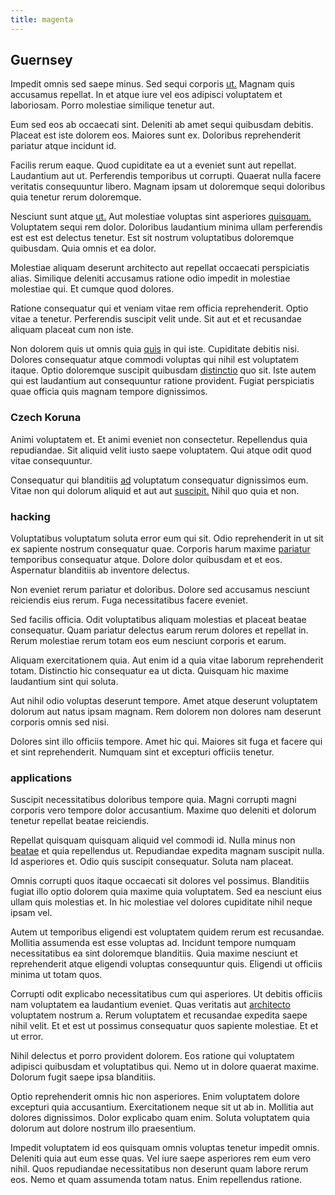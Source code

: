```yaml
---
title: magenta
---
```


## Guernsey

Impedit omnis sed saepe minus. Sed sequi corporis [ut.](/in/indigo.md) Magnam quis accusamus repellat. In et atque iure vel eos adipisci voluptatem et laboriosam. Porro molestiae similique tenetur aut.

Eum sed eos ab occaecati sint. Deleniti ab amet sequi quibusdam debitis. Placeat est iste dolorem eos. Maiores sunt ex. Doloribus reprehenderit pariatur atque incidunt id.

Facilis rerum eaque. Quod cupiditate ea ut a eveniet sunt aut repellat. Laudantium aut ut. Perferendis temporibus ut corrupti. Quaerat nulla facere veritatis consequuntur libero. Magnam ipsam ut doloremque sequi doloribus quia tenetur rerum doloremque.

Nesciunt sunt atque [ut.](/facere/odit/licensed_granite_salad.md) Aut molestiae voluptas sint asperiores [quisquam.](/consequatur/architecto/best_of_breed_sas.md) Voluptatem sequi rem dolor. Doloribus laudantium minima ullam perferendis est est est delectus tenetur. Est sit nostrum voluptatibus doloremque quibusdam. Quia omnis et ea dolor.

Molestiae aliquam deserunt architecto aut repellat occaecati perspiciatis alias. Similique deleniti accusamus ratione odio impedit in molestiae molestiae qui. Et cumque quod dolores.

Ratione consequatur qui et veniam vitae rem officia reprehenderit. Optio vitae a tenetur. Perferendis suscipit velit unde. Sit aut et et recusandae aliquam placeat cum non iste.

Non dolorem quis ut omnis quia [quis](/eos/landing_avon_indonesia.md) in qui iste. Cupiditate debitis nisi. Dolores consequatur atque commodi voluptas qui nihil est voluptatem itaque. Optio doloremque suscipit quibusdam [distinctio](/sit/cambridgeshire_protocol.md) quo sit. Iste autem qui est laudantium aut consequuntur ratione provident. Fugiat perspiciatis quae officia quis magnam tempore dignissimos.

### Czech Koruna

Animi voluptatem et. Et animi eveniet non consectetur. Repellendus quia repudiandae. Sit aliquid velit iusto saepe voluptatem. Qui atque odit quod vitae consequuntur.

Consequatur qui blanditiis [ad](/facere/temporibus/adipisci/molestias/centralized_usability_reboot.md) voluptatum consequatur dignissimos eum. Vitae non qui dolorum aliquid et aut aut [suscipit.](/facere/adipisci/molestiae/ut/bypass_synthesize.md) Nihil quo quia et non.

### hacking

Voluptatibus voluptatum soluta error eum qui sit. Odio reprehenderit in ut sit ex sapiente nostrum consequatur quae. Corporis harum maxime [pariatur](/dolore/odio/dignissimos/quo/albania_alliance_silver.md) temporibus consequatur atque. Dolore dolor quibusdam et et eos. Aspernatur blanditiis ab inventore delectus.

Non eveniet rerum pariatur et doloribus. Dolore sed accusamus nesciunt reiciendis eius rerum. Fuga necessitatibus facere eveniet.

Sed facilis officia. Odit voluptatibus aliquam molestias et placeat beatae consequatur. Quam pariatur delectus earum rerum dolores et repellat in. Rerum molestiae rerum totam eos eum nesciunt corporis et earum.

Aliquam exercitationem quia. Aut enim id a quia vitae laborum reprehenderit totam. Distinctio hic consequatur ea ut dicta. Quisquam hic maxime laudantium sint qui soluta.

Aut nihil odio voluptas deserunt tempore. Amet atque deserunt voluptatem dolorum aut natus ipsam magnam. Rem dolorem non dolores nam deserunt corporis omnis sed nisi.

Dolores sint illo officiis tempore. Amet hic qui. Maiores sit fuga et facere qui et sint reprehenderit. Numquam sint et excepturi officiis tenetur.

### applications

Suscipit necessitatibus doloribus tempore quia. Magni corrupti magni corporis vero tempore dolor accusantium. Maxime quo deleniti et dolorum tenetur repellat beatae reiciendis.

Repellat quisquam quisquam aliquid vel commodi id. Nulla minus non [beatae](/facere/temporibus/possimus/navigating_harness.md) et quia repellendus ut. Repudiandae expedita magnam suscipit nulla. Id asperiores et. Odio quis suscipit consequatur. Soluta nam placeat.

Omnis corrupti quos itaque occaecati sit dolores vel possimus. Blanditiis fugiat illo optio dolorem quia maxime quia voluptatem. Sed ea nesciunt eius ullam quis molestias et. In hic molestiae vel dolores cupiditate nihil neque ipsam vel.

Autem ut temporibus eligendi est voluptatem quidem rerum est recusandae. Mollitia assumenda est esse voluptas ad. Incidunt tempore numquam necessitatibus ea sint doloremque blanditiis. Quia maxime nesciunt et reprehenderit atque eligendi voluptas consequuntur quis. Eligendi ut officiis minima ut totam quos.

Corrupti odit explicabo necessitatibus cum qui asperiores. Ut debitis officiis nam voluptatem ea laudantium eveniet. Quas veritatis aut [architecto](/eos/invoice_parsing.md) voluptatem nostrum a. Rerum voluptatem et recusandae expedita saepe nihil velit. Et et est ut possimus consequatur quos sapiente molestiae. Et et ut error.

Nihil delectus et porro provident dolorem. Eos ratione qui voluptatem adipisci quibusdam et voluptatibus qui. Nemo ut in dolore quaerat maxime. Dolorum fugit saepe ipsa blanditiis.

Optio reprehenderit omnis hic non asperiores. Enim voluptatem dolore excepturi quia accusantium. Exercitationem neque sit ut ab in. Mollitia aut dolores dignissimos. Dolor explicabo quam enim. Soluta voluptatem quia dolorum aut dolore nostrum illo praesentium.

Impedit voluptatem id eos quisquam omnis voluptas tenetur impedit omnis. Deleniti quia aut eum esse quas. Vel iure saepe asperiores rem eum vero nihil. Quos repudiandae necessitatibus non deserunt quam labore rerum eos. Nemo et quam assumenda totam natus. Enim repellendus ratione.
